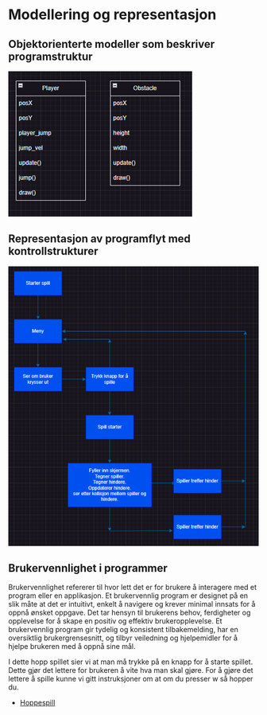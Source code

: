 # Modellering og representasjon

## Objektorienterte modeller som beskriver programstruktur

![](diagram.png)

## Representasjon av programflyt med kontrollstrukturer

![](flyt_diagram.png)

## Brukervennlighet i programmer
Brukervennlighet refererer til hvor lett det er for brukere å interagere med et program eller en applikasjon. Et brukervennlig program er designet på en slik måte at det er intuitivt, enkelt å navigere og krever minimal innsats for å oppnå ønsket oppgave. Det tar hensyn til brukerens behov, ferdigheter og opplevelse for å skape en positiv og effektiv brukeropplevelse. Et brukervennlig program gir tydelig og konsistent tilbakemelding, har en oversiktlig brukergrensesnitt, og tilbyr veiledning og hjelpemidler for å hjelpe brukeren med å oppnå sine mål.

I dette hopp spillet sier vi at man må trykke på en knapp for å starte spillet. Dette gjør det lettere for brukeren å vite hva man skal gjøre. For å gjøre det lettere å spille kunne vi gitt instruksjoner om at om du presser w så hopper du.

- [Hoppespill]([https://github.com/thorcc/openai-bildegenerator/blob/master/app.py](https://github.com/BlindSanji/hoppespillet/blob/main/game.py))
